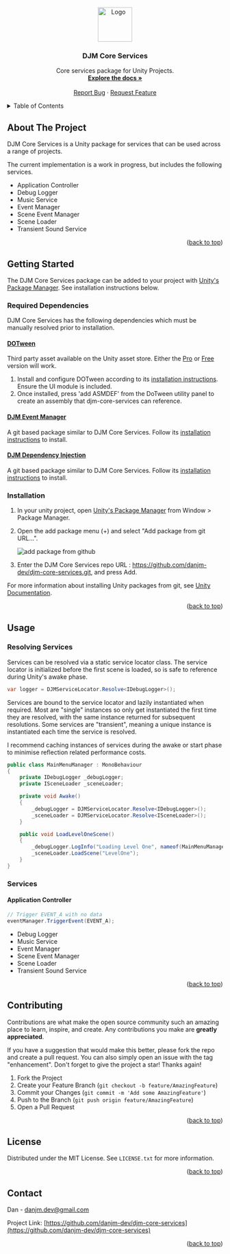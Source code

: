 <!-- Improved compatibility of back to top link: See: https://github.com/othneildrew/Best-README-Template/pull/73 -->
<a name="readme-top"></a>


<!-- PROJECT LOGO -->
<br />
<div align="center">
  <a href="https://github.com/danjm-dev/djm-core-services">
    <img src="https://i.imgur.com/dmkwuPo.png" alt="Logo" width="80" height="80">
  </a>

<h3 align="center">DJM Core Services</h3>

  <p align="center">
    Core services package for Unity Projects.
    <br />
    <a href="https://github.com/danjm-dev/djm-core-services"><strong>Explore the docs »</strong></a>
    <br />
    <br />
    <a href="https://github.com/danjm-dev/djm-core-services/issues">Report Bug</a>
    ·
    <a href="https://github.com/danjm-dev/djm-core-services/issues">Request Feature</a>
  </p>
</div>



<!-- TABLE OF CONTENTS -->
<details>
  <summary>Table of Contents</summary>
  <ol>
    <li>
      <a href="#about-the-project">About The Project</a>
    </li>
    <li>
      <a href="#getting-started">Getting Started</a>
      <ul>
         <li><a href="#dependencies">Dependencies</a></li>
        <li><a href="#installation">Installation</a></li>
      </ul>
    </li>
    <li><a href="#usage">Usage</a></li>
    <li><a href="#contributing">Contributing</a></li>
    <li><a href="#license">License</a></li>
    <li><a href="#contact">Contact</a></li>
  </ol>
</details>



<!-- ABOUT THE PROJECT -->
## About The Project

DJM Core Services is a Unity package for services that can be used across a range of projects.

The current implementation is a work in progress, but includes the following services.

- Application Controller
- Debug Logger
- Music Service
- Event Manager
- Scene Event Manager
- Scene Loader
- Transient Sound Service

<p align="right">(<a href="#readme-top">back to top</a>)</p>



<!-- GETTING STARTED -->
## Getting Started

The DJM Core Services package can be added to your project with [Unity's Package Manager](https://docs.unity3d.com/Manual/Packages.html). See installation instructions below.


### Required Dependencies

DJM Core Services has the following dependencies which must be manually resolved prior to installation. 

#### [DOTween](http://dotween.demigiant.com/index.php)
Third party asset available on the Unity asset store. Either the [Pro](https://assetstore.unity.com/packages/tools/visual-scripting/dotween-pro-32416) or [Free](https://assetstore.unity.com/packages/tools/animation/dotween-hotween-v2-27676) version will work. 
1. Install and configure DOTween according to its [installation instructions](http://dotween.demigiant.com/getstarted.php). Ensure the UI module is included.
2. Once installed, press 'add ASMDEF' from the DoTween utility panel to create an assembly that djm-core-services can reference.

#### [DJM Event Manager](https://github.com/danjm-dev/djm-event-manager)
A git based package similar to DJM Core Services. Follow its [installation instructions](https://github.com/danjm-dev/djm-event-manager) to install.

#### [DJM Dependency Injection](https://github.com/danjm-dev/djm-dependency-injection)
A git based package similar to DJM Core Services. Follow its [installation instructions](https://github.com/danjm-dev/djm-dependency-injection) to install.


### Installation
1. In your unity project, open [Unity's Package Manager](https://docs.unity3d.com/Manual/Packages.html) from Window > Package Manager.
2. Open the add package menu (+) and select "Add package from git URL...".

   ![add package from github](https://i.imgur.com/a9yYzDh.png)
3. Enter the DJM Core Services repo URL : https://github.com/danjm-dev/djm-core-services.git, and press Add.

For more information about installing Unity packages from git, see [Unity Documentation](https://docs.unity3d.com/2022.3/Documentation/Manual/upm-ui-giturl.html).

<p align="right">(<a href="#readme-top">back to top</a>)</p>


## Usage

### Resolving Services

Services can be resolved via a static service locator class. 
The service locator is initialized before the first scene is loaded, so is safe to reference during Unity's awake phase.

```csharp
var logger = DJMServiceLocator.Resolve<IDebugLogger>();
```

Services are bound to the service locator and lazily instantiated when required. 
Most are "single" instances so only get instantiated the first time they are resolved, with the same instance returned for subsequent resolutions.
Some services are "transient", meaning a unique instance is instantiated each time the service is resolved.

I recommend caching instances of services during the awake or start phase to minimise reflection related performance costs.

```csharp
public class MainMenuManager : MonoBehaviour
{
    private IDebugLogger _debugLogger;
    private ISceneLoader _sceneLoader;

    private void Awake()
    {
        _debugLogger = DJMServiceLocator.Resolve<IDebugLogger>();
        _sceneLoader = DJMServiceLocator.Resolve<ISceneLoader>();
    }

    public void LoadLevelOneScene()
    {
        _debugLogger.LogInfo("Loading Level One", nameof(MainMenuManager));
        _sceneLoader.LoadScene("LevelOne");
    }
}
```


### Services

#### Application Controller

```csharp
// Trigger EVENT_A with no data
eventManager.TriggerEvent(EVENT_A);

```




- Debug Logger
- Music Service
- Event Manager
- Scene Event Manager
- Scene Loader
- Transient Sound Service


<p align="right">(<a href="#readme-top">back to top</a>)</p>

<!-- CONTRIBUTING -->
## Contributing

Contributions are what make the open source community such an amazing place to learn, inspire, and create. Any contributions you make are **greatly appreciated**.

If you have a suggestion that would make this better, please fork the repo and create a pull request. You can also simply open an issue with the tag "enhancement".
Don't forget to give the project a star! Thanks again!

1. Fork the Project
2. Create your Feature Branch (`git checkout -b feature/AmazingFeature`)
3. Commit your Changes (`git commit -m 'Add some AmazingFeature'`)
4. Push to the Branch (`git push origin feature/AmazingFeature`)
5. Open a Pull Request

<p align="right">(<a href="#readme-top">back to top</a>)</p>



<!-- LICENSE -->
## License

Distributed under the MIT License. See `LICENSE.txt` for more information.

<p align="right">(<a href="#readme-top">back to top</a>)</p>



<!-- CONTACT -->
## Contact

Dan - danjm.dev@gmail.com

Project Link: [https://github.com/danjm-dev/djm-core-services](https://github.com/danjm-dev/djm-core-services)

<p align="right">(<a href="#readme-top">back to top</a>)</p>




<!-- MARKDOWN LINKS & IMAGES -->
<!-- https://www.markdownguide.org/basic-syntax/#reference-style-links -->
[contributors-shield]: https://img.shields.io/github/contributors/danieljohnmiller/event-manager.svg?style=for-the-badge
[contributors-url]: https://github.com/danieljohnmiller/event-manager/graphs/contributors
[forks-shield]: https://img.shields.io/github/forks/danieljohnmiller/event-manager.svg?style=for-the-badge
[forks-url]: https://github.com/danieljohnmiller/event-manager/network/members
[stars-shield]: https://img.shields.io/github/stars/danieljohnmiller/event-manager.svg?style=for-the-badge
[stars-url]: https://github.com/danieljohnmiller/event-manager/stargazers
[issues-shield]: https://img.shields.io/github/issues/danieljohnmiller/event-manager.svg?style=for-the-badge
[issues-url]: https://github.com/danieljohnmiller/event-manager/issues
[license-shield]: https://img.shields.io/github/license/danieljohnmiller/event-manager.svg?style=for-the-badge
[license-url]: https://github.com/danieljohnmiller/event-manager/blob/master/LICENSE.txt
[linkedin-shield]: https://img.shields.io/badge/-LinkedIn-black.svg?style=for-the-badge&logo=linkedin&colorB=555
[linkedin-url]: https://linkedin.com/in/daniel-miller-690978170/
[product-screenshot]: images/screenshot.png
[Next.js]: https://img.shields.io/badge/next.js-000000?style=for-the-badge&logo=nextdotjs&logoColor=white
[Next-url]: https://nextjs.org/
[React.js]: https://img.shields.io/badge/React-20232A?style=for-the-badge&logo=react&logoColor=61DAFB
[React-url]: https://reactjs.org/
[Vue.js]: https://img.shields.io/badge/Vue.js-35495E?style=for-the-badge&logo=vuedotjs&logoColor=4FC08D
[Vue-url]: https://vuejs.org/
[Angular.io]: https://img.shields.io/badge/Angular-DD0031?style=for-the-badge&logo=angular&logoColor=white
[Angular-url]: https://angular.io/
[Svelte.dev]: https://img.shields.io/badge/Svelte-4A4A55?style=for-the-badge&logo=svelte&logoColor=FF3E00
[Svelte-url]: https://svelte.dev/
[Laravel.com]: https://img.shields.io/badge/Laravel-FF2D20?style=for-the-badge&logo=laravel&logoColor=white
[Laravel-url]: https://laravel.com
[Bootstrap.com]: https://img.shields.io/badge/Bootstrap-563D7C?style=for-the-badge&logo=bootstrap&logoColor=white
[Bootstrap-url]: https://getbootstrap.com
[JQuery.com]: https://img.shields.io/badge/jQuery-0769AD?style=for-the-badge&logo=jquery&logoColor=white
[JQuery-url]: https://jquery.com 

